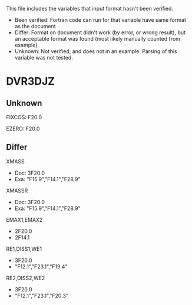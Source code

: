 This file includes the variables that input format hasn't been verified.

* Been verified: Fortran code can run for that variable have same format as the document
* Differ: Format on document didn't work (by error, or wrong result), but an acceptable format was found (most likely manually counted from example)
* Unknown: Not verified, and does not in an example. Parsing of this variable was not tested.

# DVR3DJZ
## Unknown
FIXCOS: F20.0

EZERO: F20.0

## Differ
XMASS
  * Doc: 3F20.0
  * Exa: "F15.9","F14.1","F28.9"

XMASSR
  * Doc: 3F20.0
  * Exa: "F15.9","F14.1","F28.9"

EMAX1,EMAX2
* 2F20.0
* 2F14.1

RE1,DISS1,WE1
* 3F20.0
* "F12.1","F23.1","F19.4"

RE2,DISS2,WE2
* 3F20.0
* "F12.1","F23.1","F20.3"
